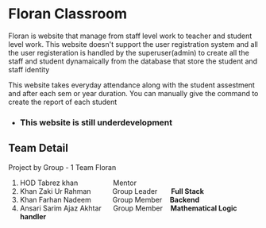 # Floran Classroom


  Floran is website that manage from staff level work to teacher and student level work.
  This website doesn't support the user registration system and all the user registeration is handled by the superuser(admin) to create all the staff and student dynamaically 
  from the database that store the student and staff identity
  
  This website takes everyday attendance along with the student assestment and after each sem or year duration. You can manually give the command to create the report of each
  student
 

- <h3>This website is still underdevelopment</h3>
 
 
 ## Team Detail
 Project by Group - 1 Team Floran
 <ol>
  <li>HOD Tabrez khan  &nbsp;&nbsp;&nbsp;&nbsp;&nbsp;&nbsp;&nbsp;&nbsp;&nbsp;&nbsp;&nbsp;&nbsp;&nbsp;&nbsp;&nbsp;&nbsp;&nbsp;Mentor</li>
  <li>Khan Zaki Ur Rahman &nbsp;&nbsp;&nbsp;&nbsp;&nbsp; &nbsp;&nbsp;&nbsp;     Group Leader &nbsp;&nbsp;&nbsp;&nbsp;&nbsp; <b>Full Stack</b></li>
  <li>Khan Farhan Nadeem    &nbsp;&nbsp;&nbsp;&nbsp;&nbsp;&nbsp;&nbsp;&nbsp;&nbsp;    Group Member &nbsp;&nbsp; <b>Backend</b></li>
  <li>Ansari Sarim Ajaz Akhtar&nbsp;&nbsp;&nbsp;&nbsp;&nbsp;   Group Member &nbsp;&nbsp; <b>Mathematical Logic handler</b></li>
</ol>
